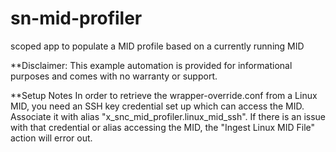 # sn-mid-profiler
scoped app to populate a MID profile based on a currently running MID

**Disclaimer: This example automation is provided for informational purposes and comes with no warranty or support.

**Setup Notes
In order to retrieve the wrapper-override.conf from a Linux MID, you need an SSH key credential set up which can access the MID.  Associate it with alias "x_snc_mid_profiler.linux_mid_ssh".  If there is an issue with that credential or alias accessing the MID, the "Ingest Linux MID File" action will error out.
